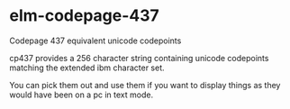 # elm-codepage-437

Codepage 437 equivalent unicode codepoints

cp437 provides a 256 character string containing unicode codepoints matching the extended ibm character set.

You can pick them out and use them if you want to display things as they would have been on a pc in text mode.
